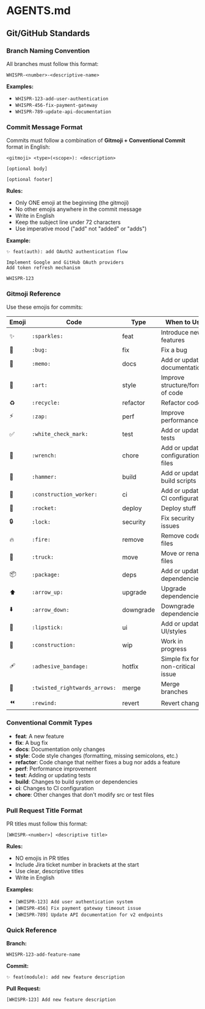 # AGENTS.md

## Git/GitHub Standards

### Branch Naming Convention

All branches must follow this format:
```
WHISPR-<number>-<descriptive-name>
```

**Examples:**
- `WHISPR-123-add-user-authentication`
- `WHISPR-456-fix-payment-gateway`
- `WHISPR-789-update-api-documentation`

### Commit Message Format

Commits must follow a combination of **Gitmoji + Conventional Commit** format in English:

```
<gitmoji> <type>(<scope>): <description>

[optional body]

[optional footer]
```

**Rules:**
- Only ONE emoji at the beginning (the gitmoji)
- No other emojis anywhere in the commit message
- Write in English
- Keep the subject line under 72 characters
- Use imperative mood ("add" not "added" or "adds")

**Example:**
```
✨ feat(auth): add OAuth2 authentication flow

Implement Google and GitHub OAuth providers
Add token refresh mechanism

WHISPR-123
```

### Gitmoji Reference

Use these emojis for commits:

| Emoji | Code | Type | When to Use |
|-------|------|------|-------------|
| ✨ | `:sparkles:` | feat | Introduce new features |
| 🐛 | `:bug:` | fix | Fix a bug |
| 📝 | `:memo:` | docs | Add or update documentation |
| 🎨 | `:art:` | style | Improve structure/format of code |
| ♻️ | `:recycle:` | refactor | Refactor code |
| ⚡️ | `:zap:` | perf | Improve performance |
| ✅ | `:white_check_mark:` | test | Add or update tests |
| 🔧 | `:wrench:` | chore | Add or update configuration files |
| 🔨 | `:hammer:` | build | Add or update build scripts |
| 👷 | `:construction_worker:` | ci | Add or update CI configuration |
| 🚀 | `:rocket:` | deploy | Deploy stuff |
| 🔒️ | `:lock:` | security | Fix security issues |
| 🔥 | `:fire:` | remove | Remove code or files |
| 🚚 | `:truck:` | move | Move or rename files |
| 📦️ | `:package:` | deps | Add or update dependencies |
| ⬆️ | `:arrow_up:` | upgrade | Upgrade dependencies |
| ⬇️ | `:arrow_down:` | downgrade | Downgrade dependencies |
| 💄 | `:lipstick:` | ui | Add or update UI/styles |
| 🚧 | `:construction:` | wip | Work in progress |
| 🩹 | `:adhesive_bandage:` | hotfix | Simple fix for non-critical issue |
| 🔀 | `:twisted_rightwards_arrows:` | merge | Merge branches |
| ⏪️ | `:rewind:` | revert | Revert changes |

### Conventional Commit Types

- **feat**: A new feature
- **fix**: A bug fix
- **docs**: Documentation only changes
- **style**: Code style changes (formatting, missing semicolons, etc.)
- **refactor**: Code change that neither fixes a bug nor adds a feature
- **perf**: Performance improvement
- **test**: Adding or updating tests
- **build**: Changes to build system or dependencies
- **ci**: Changes to CI configuration
- **chore**: Other changes that don't modify src or test files

### Pull Request Title Format

PR titles must follow this format:
```
[WHISPR-<number>] <descriptive title>
```

**Rules:**
- NO emojis in PR titles
- Include Jira ticket number in brackets at the start
- Use clear, descriptive titles
- Write in English

**Examples:**
- `[WHISPR-123] Add user authentication system`
- `[WHISPR-456] Fix payment gateway timeout issue`
- `[WHISPR-789] Update API documentation for v2 endpoints`

### Quick Reference

**Branch:**
```
WHISPR-123-add-feature-name
```

**Commit:**
```
✨ feat(module): add new feature description
```

**Pull Request:**
```
[WHISPR-123] Add new feature description
```